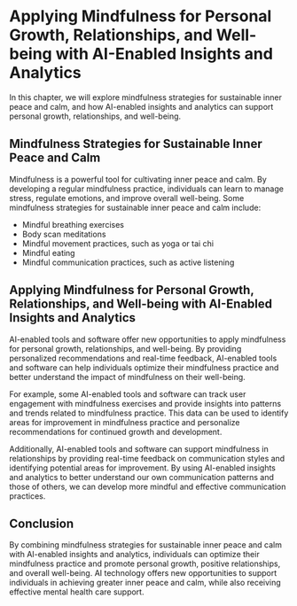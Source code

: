 Applying Mindfulness for Personal Growth, Relationships, and Well-being with AI-Enabled Insights and Analytics
======================================================================================================================================================================================

In this chapter, we will explore mindfulness strategies for sustainable inner peace and calm, and how AI-enabled insights and analytics can support personal growth, relationships, and well-being.

Mindfulness Strategies for Sustainable Inner Peace and Calm
-----------------------------------------------------------

Mindfulness is a powerful tool for cultivating inner peace and calm. By developing a regular mindfulness practice, individuals can learn to manage stress, regulate emotions, and improve overall well-being. Some mindfulness strategies for sustainable inner peace and calm include:

* Mindful breathing exercises
* Body scan meditations
* Mindful movement practices, such as yoga or tai chi
* Mindful eating
* Mindful communication practices, such as active listening

Applying Mindfulness for Personal Growth, Relationships, and Well-being with AI-Enabled Insights and Analytics
--------------------------------------------------------------------------------------------------------------

AI-enabled tools and software offer new opportunities to apply mindfulness for personal growth, relationships, and well-being. By providing personalized recommendations and real-time feedback, AI-enabled tools and software can help individuals optimize their mindfulness practice and better understand the impact of mindfulness on their well-being.

For example, some AI-enabled tools and software can track user engagement with mindfulness exercises and provide insights into patterns and trends related to mindfulness practice. This data can be used to identify areas for improvement in mindfulness practice and personalize recommendations for continued growth and development.

Additionally, AI-enabled tools and software can support mindfulness in relationships by providing real-time feedback on communication styles and identifying potential areas for improvement. By using AI-enabled insights and analytics to better understand our own communication patterns and those of others, we can develop more mindful and effective communication practices.

Conclusion
----------

By combining mindfulness strategies for sustainable inner peace and calm with AI-enabled insights and analytics, individuals can optimize their mindfulness practice and promote personal growth, positive relationships, and overall well-being. AI technology offers new opportunities to support individuals in achieving greater inner peace and calm, while also receiving effective mental health care support.
